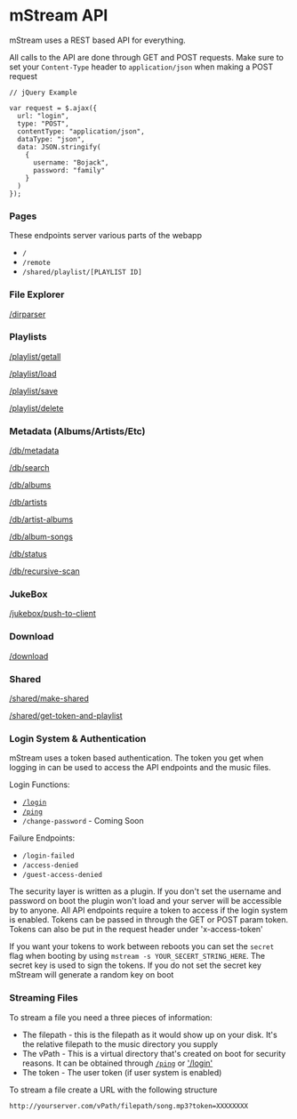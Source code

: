 # mStream API

mStream uses a REST based API for everything.  

All calls to the API are done through GET and POST requests.  Make sure to set your `Content-Type` header to `application/json` when making a POST request

```
// jQuery Example

var request = $.ajax({
  url: "login",
  type: "POST",
  contentType: "application/json",
  dataType: "json",
  data: JSON.stringify(
    {
      username: "Bojack",
      password: "family"
    }
  )
});
```

### Pages

These endpoints server various parts of the webapp

* `/`
* `/remote`
* `/shared/playlist/[PLAYLIST ID]`


### File Explorer

[/dirparser](API/dirparser.md)

### Playlists

[/playlist/getall](API/playlist_getall.md)

[/playlist/load](API/playlist_load.md)

[/playlist/save](API/playlist_save.md)

[/playlist/delete](API/playlist_delete.md)

### Metadata (Albums/Artists/Etc)

[/db/metadata](API/db_metadata.md)

[/db/search](API/db_search.md)

[/db/albums](API/db_albums.md)

[/db/artists](API/db_artists.md)

[/db/artist-albums](API/artist-albums)

[/db/album-songs](API/album-songs)

[/db/status](API/db_status.md)

[/db/recursive-scan](API/db_recursive-scan.md)

### JukeBox

[/jukebox/push-to-client](API/jukebox_push-to-client.md)

### Download

[/download](API/download.md)

### Shared

[/shared/make-shared](API/shared_make-shared.md)

[/shared/get-token-and-playlist](API/shared_get-token-and-playlist.md)


### Login System & Authentication

mStream uses a token based authentication.  The token you get when logging in can be used to access the API endpoints and the music files.

Login Functions:

* [`/login`](API/login.md)
* [`/ping`](API/ping.md)
* `/change-password` - Coming Soon

Failure Endpoints:

* `/login-failed`
* `/access-denied`
* `/guest-access-denied`

The security layer is written as a plugin.  If you don't set the username and password on boot the plugin won't load and your server will be accessible by to anyone.  All API endpoints require a token to access if the login system is enabled.  Tokens can be passed in through the GET or POST param token.  Tokens can also be put in the request header under 'x-access-token'

If you want your tokens to work between reboots you can set the `secret` flag when booting by using `mstream -s YOUR_SECERT_STRING_HERE`.  The secret key is used to sign the tokens. If you do not set the secret key mStream will generate a random key on boot


### Streaming Files

To stream a file you need a three pieces  of information:
- The filepath - this is the filepath as it would show up on your disk.  It's the relative filepath to the music directory  you supply
- The vPath - This is a virtual directory that's created on boot for security reasons.  It can be obtained through [`/ping`](API/ping.md) or ['/login'](API/login.md)
- The token - The user token (if user system is enabled)

To stream a file create a URL with the following structure
```
http://yourserver.com/vPath/filepath/song.mp3?token=XXXXXXXX
```
